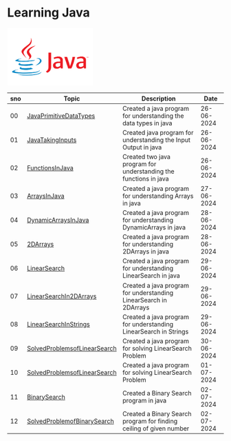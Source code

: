 # Learning Java 
<img src = 'https://github.com/SimabBits/Learning-Java/blob/main/Javapng.png' width ='200px' alt = Java Image>

|sno|Topic|Description|Date|
|-|-|-|-|
|00|[JavaPrimitiveDataTypes](JavaPrimitiveDataTypes)|Created a java program for understanding the data types in java|26-06-2024|
|01|[JavaTakingInputs](javaTakingInputs)|Created java program for understanding the Input Output in java|26-06-2024|
|02|[FunctionsInJava](FunctionsInJava)|Created two java program for understanding the functions in java|26-06-2024|
|03|[ArraysInJava](ArraysInJava)|Created a java program for understanding Arrays in java|27-06-2024|
|04|[DynamicArraysInJava](DynamicArraysInJava)|Created a java program for understanding DynamicArrays in java|28-06-2024|
|05|[2DArrays](2DArrays)|Created a java program for understanding 2DArrays in java|28-06-2024|
|06|[LinearSearch](LinearSearch)|Created a java program for understanding LinearSearch in java|29-06-2024|
|07|[LinearSearchIn2DArrays](LinearSearchIn2dArrays)|Created a java program for understanding LinearSearch in 2DArrays|29-06-2024|
|08|[LinearSearchInStrings](LinearSearchIn_Strings)|Created a java program for understanding LinearSearch in Strings|29-06-2024|
|09|[SolvedProblemsofLinearSearch](LeetCodeProblems)|Created a java program for solving LinearSearch Problem|30-06-2024|
|10|[SolvedProblemsofLinearSearch](LeetCodeProblems)|Created a java program for solving LinearSearch Problem|01-07-2024|
|11|[BinarySearch](BinarySearch)|Created a Binary Search program in java|02-07-2024|
|12|[SolvedProblemofBinarySearch](BinarySearchProblems/FindCeiling)|Created a Binary Search program for finding ceiling of given number|02-07-2024|